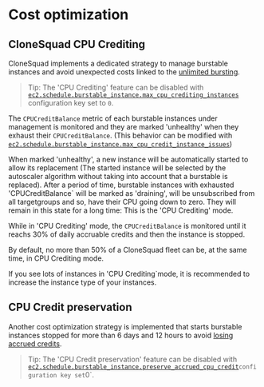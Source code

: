 
# Cost optimization


## CloneSquad CPU Crediting

CloneSquad implements a dedicated strategy to manage burstable instances and avoid unexpected costs 
linked to the [unlimited bursting](https://docs.aws.amazon.com/AWSEC2/latest/UserGuide/burstable-performance-instances-unlimited-mode.html).

> Tip: The 'CPU Crediting' feature can be disabled with [`ec2.schedule.burstable_instance.max_cpu_crediting_instances`](../CONFIGURATION_REFERENCE.md#ec2scheduleburstable_instancemax_cpu_crediting_instances) configuration key set to `0`.

The `CPUCreditBalance` metric of each burstable instances under management is monitored and they are marked 'unhealthy' 
when they exhaust their `CPUCreditBalance`. (This behavior can be modified with [`ec2.schedule.burstable_instance.max_cpu_credit_instance_issues`](../CONFIGURATION_REFERENCE.md#ec2scheduleburstable_instancemax_cpu_credit_instance_issues))

When marked 'unhealthy', a new instance will be automatically started to allow its replacement (The started instance will be selected by the autoscaler algorithm
without taking into account that a burstable is replaced). After a period of time, burstable instances with exhausted 'CPUCreditBalance` will
be marked as 'draining', will be unsubscribed from all targetgroups and so, have their CPU going down to zero. They will remain in this state for a long time: This is the 'CPU Crediting' mode.

While in 'CPU Crediting' mode, the `CPUCreditBalance` is monitored until it reachs 30% of daily accruable credits and then the instance is stopped.

By default, no more than 50% of a CloneSquad fleet can be, at the same time, in CPU Crediting mode.

If you see lots of instances in 'CPU Crediting`mode, it is recommended to increase the instance type of your instances.

## CPU Credit preservation

Another cost optimization strategy is implemented that starts burstable instances stopped for more than 6 days and 12 hours to avoid [losing accrued credits](https://docs.aws.amazon.com/AWSEC2/latest/UserGuide/burstable-credits-baseline-concepts.html#accrued-CPU-credits-life-span).

> Tip: The 'CPU Credit preservation' feature can be disabled with [`ec2.schedule.burstable_instance.preserve_accrued_cpu_credit`](../CONFIGURATION_REFERENCE.md#ec2scheduleburstable_instancepreserve_accrued_cpu_credit)` configuration key set `0`.
